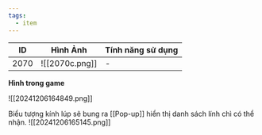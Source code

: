 ```yaml
---
tags:
  - item
---
```


| ID   | Hình Ảnh       | Tính năng sử dụng |
| ---- | -------------- | ----------------- |
| 2070 | ![[2070c.png]] | -                 |
**Hình trong game**

![[20241206164849.png]]

Biểu tượng kính lúp sẽ bung ra [[Pop-up]] hiển thị danh sách lính chì có thể nhận.
![[20241206165145.png]]